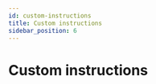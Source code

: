```yaml
---
id: custom-instructions
title: Custom instructions
sidebar_position: 6
---
```


# Custom instructions
